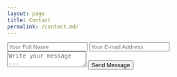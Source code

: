 ```yaml
---
layout: page
title: Contact
permalink: /contact.md/
---
```

<div class="form">

<form action="https://getsimpleform.com/messages?form_api_token=e45e66ad36d76ae03685b4f6a2ed0749" method="post">
  <!-- the redirect_to is optional, the form will redirect to the referrer on submission -->

  <input type='hidden' name='redirect_to' value='http://www.ednahayes.com/thank-you/'/>
  <input type='text' name='name' placeholder='Your Full Name' />
  <input type='email' name='email' placeholder='Your E-mail Address' />
  <textarea name='message' placeholder='Write your message ...'></textarea>
  <input type='submit' value='Send Message' />
</form>
</div>
